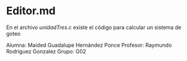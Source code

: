 # Editor.md

En el archivo *unidadTres.c*  existe el código para calcular un sistema de goteo

Alumna: Maided Guadalupe Hernández Ponce
Profesor: Raymundo Rodríguez Gonzalez
Grupo: G02
